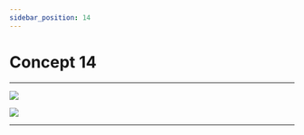 ```yaml
---
sidebar_position: 14
---
```


# Concept 14

---

![](https://via.placeholder.com/820x700/d3d3d3/3e3e3e.png?text=Topic)

![](https://via.placeholder.com/820x50/3e3e3e/d3d3d3.png?text=Caption)

---